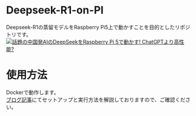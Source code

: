 # Deepseek-R1-on-PI
Deepseek-R1の蒸留モデルをRaspberry Pi5上で動かすことを目的としたリポジトリです。  
[![話題の中国発AIのDeepSeekをRaspberry Pi 5で動かす! ChatGPTより高性能?](http://img.youtube.com/vi/RG1VZLf5Vio/0.jpg)](https://www.youtube.com/watch?v=RG1VZLf5Vio)  

# 使用方法
Dockerで動作します。  
[ブログ記事](https://ichiken-engineering.com/deepseek-r1-on-pi5/)にてセットアップと実行方法を解説しておりますので、ご確認ください。